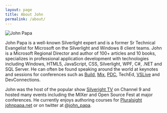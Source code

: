 ```yaml
---
layout: page
title: About John
permalink: /about/
---
```


![John Papa](http://www.johnpapa.net/wp-content/uploads/2007/12/JPBW-150x150.png)

John Papa is a well-known Silverlight expert and is a former Sr Technical Evangelist for Microsoft on the Silverlight and Windows 8 client teams. John is a Microsoft Regional Director and author of 100+ articles and 10 books, specializes in professional application development with technologies including Windows, HTML5, JavaScript, CSS, Silverlight, WPF, C#, .NET and SQL Server. He can often be found speaking around the world at keynotes and sessions for conferences such as [Build](http://www.buildwindows.com/), [Mix](http://www.visitmix.com/), [PDC](http://www.microsoftpdc.com/), TechEd, [VSLive](http://www.vslive.com/) and DevConnections.

John was the host of the popular show [Silveright TV](http://channel9.msdn.com/shows/silverlighttv) on Channel 9 and hosted many events including the MIXer and Open Source Fest at major conferences. He currently enjoys authoring courses for [Pluralsight](http://www.pluralsight-training.net/microsoft/Authors/Details?handle=john-papa) [johnpapa.net](http://johnpapa.net) or on twitter at [@john_papa](http://twitter.com/john_papa).
